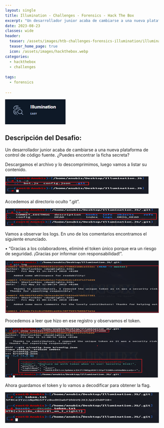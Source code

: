 ```yaml
---
layout: single
title: Illumination - Challenges - Forensics - Hack The Box
excerpt: "Un desarrollador junior acaba de cambiarse a una nueva plataforma de control de código fuente. ¿Puedes encontrar la ficha secreta?"
date: 2023-08-23
classes: wide
header:
  teaser: /assets/images/htb-challenges-forensics-illumination/illumination.png
  teaser_home_page: true
  icon: /assets/images/hackthebox.webp
categories:
  - hackthebox
  - challenges
 
tags:  
  - forensics
    
---
```


![](/assets/images/htb-challenges-forensics-illumination/illumination.png)

## Descripción del Desafio:

Un desarrollador junior acaba de cambiarse a una nueva plataforma de control de código fuente. ¿Puedes encontrar la ficha secreta?

Descargamos el archivo y lo descomprimimos, luego vamos a listar su contenido.

![](/assets/images/htb-challenges-forensics-illumination/illumination2.png)

Accedemos al directorio oculto “.git”. 

![](/assets/images/htb-challenges-forensics-illumination/illumination3.png)

Vamos a observar los logs. En uno de los comentarios encontramos el siguiente enunciado.

•	“Gracias a los colaboradores, eliminé el token único porque era un riesgo de seguridad. ¡Gracias por informar con responsabilidad!”.

![](/assets/images/htb-challenges-forensics-illumination/illumination4.png)

Procedemos a leer que hizo en ese registro y observamos el token.

![](/assets/images/htb-challenges-forensics-illumination/illumination5.png)

Ahora guardamos el token y lo vamos a decodificar para obtener la flag.

![](/assets/images/htb-challenges-forensics-illumination/illumination6.png)





